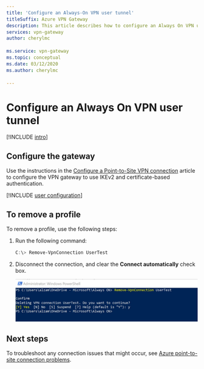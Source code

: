 ```yaml
---
title: 'Configure an Always-On VPN user tunnel'
titleSuffix: Azure VPN Gateway
description: This article describes how to configure an Always On VPN user tunnel for your VPN gateway
services: vpn-gateway
author: cherylmc

ms.service: vpn-gateway
ms.topic: conceptual
ms.date: 03/12/2020
ms.author: cherylmc

---
```

# Configure an Always On VPN user tunnel

[!INCLUDE [intro](../../includes/vpn-gateway-vwan-always-on-intro.md)]

## Configure the gateway

 Use the instructions in the [Configure a Point-to-Site VPN connection](vpn-gateway-howto-point-to-site-resource-manager-portal.md) article to configure the VPN gateway to use IKEv2 and certificate-based authentication.

[!INCLUDE [user configuration](../../includes/vpn-gateway-vwan-always-on-user.md)]

## To remove a profile

To remove a profile, use the following steps:

1. Run the following command:

   ```powershell
   C:\> Remove-VpnConnection UserTest  
   ```

1. Disconnect the connection, and clear the **Connect automatically** check box.

   ![Cleanup](./media/vpn-gateway-howto-always-on-user-tunnel/disconnect.jpg)

## Next steps

To troubleshoot any connection issues that might occur, see [Azure point-to-site connection problems](vpn-gateway-troubleshoot-vpn-point-to-site-connection-problems.md).
